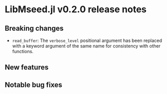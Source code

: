 # LibMseed.jl v0.2.0 release notes

## Breaking changes
- `read_buffer`: The `verbose_level` positional argument has been replaced
  with a keyword argument of the same name for consistency with other
  functions.

## New features

## Notable bug fixes

